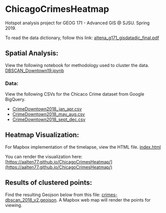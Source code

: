 # ChicagoCrimesHeatmap

Hotspot analysis project for GEOG 171 - Advanced GIS @ SJSU. Spring 2019.

To read the data dictionary, follow this link: [altena_g171_gisdatadic_final.pdf](https://drive.google.com/file/d/1Ek2wBgIFi117gup8pfb5vMOmfUxJIwsg/view?usp=sharing)

## Spatial Analysis: 
View the following notebook for methodology used to cluster the data.
[DBSCAN_Downtown19.ipynb](https://github.com/aalten77/ChicagoCrimesHeatmap/blob/master/DBSCAN_Downtown19.ipynb)

### Data: 
View the following CSVs for the Chicaco Crime dataset from Google BigQuery.
* [CrimeDowntown2018_jan_apr.csv](https://github.com/aalten77/ChicagoCrimesHeatmap/blob/master/CrimeDowntown2018_jan_apr.csv)
* [CrimeDowntown2018_may_aug.csv](https://github.com/aalten77/ChicagoCrimesHeatmap/blob/master/CrimeDowntown2018_may_aug.csv)
* [CrimeDowntown2018_sept_dec.csv](https://github.com/aalten77/ChicagoCrimesHeatmap/blob/master/CrimeDowntown2018_sept_dec.csv)

## Heatmap Visualization:
For Mapbox implementation of the timelapse, view the HTML file. 
[index.html](https://github.com/aalten77/ChicagoCrimesHeatmap/blob/master/index.html)

You can render the visualization here: [https://aalten77.github.io/ChicagoCrimesHeatmap/](https://aalten77.github.io/ChicagoCrimesHeatmap/)

## Results of clustered points: 
Find the resulting Geojson below from this file: 
[crimes-dbscan_2018_v2.geojson](https://github.com/aalten77/ChicagoCrimesHeatmap/blob/master/crimes-dbscan_2018_v2.geojson). A Mapbox web map will render the points for viewing. 
